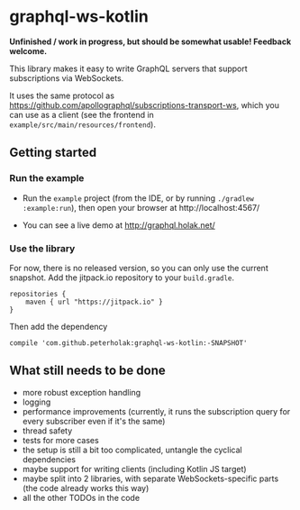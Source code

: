 # graphql-ws-kotlin

**Unfinished / work in progress, but should be somewhat usable! Feedback welcome.**

This library makes it easy to write GraphQL servers that support subscriptions via WebSockets.

It uses the same protocol as https://github.com/apollographql/subscriptions-transport-ws, which
you can use as a client (see the frontend in `example/src/main/resources/frontend`).

## Getting started

### Run the example

- Run the `example` project (from the IDE, or by running `./gradlew :example:run`),
then open your browser at http://localhost:4567/

- You can see a live demo at http://graphql.holak.net/

### Use the library

For now, there is no released version, so you can only use the current snapshot.
Add the jitpack.io repository to your `build.gradle`.

```
repositories {
    maven { url "https://jitpack.io" }
}
```

Then add the dependency

```
compile 'com.github.peterholak:graphql-ws-kotlin:-SNAPSHOT'
```

## What still needs to be done

- more robust exception handling
- logging
- performance improvements (currently, it runs the subscription query for every subscriber even if it's the same)
- thread safety
- tests for more cases
- the setup is still a bit too complicated, untangle the cyclical dependencies
- maybe support for writing clients (including Kotlin JS target)
- maybe split into 2 libraries, with separate WebSockets-specific parts (the code already works this way)
- all the other TODOs in the code
